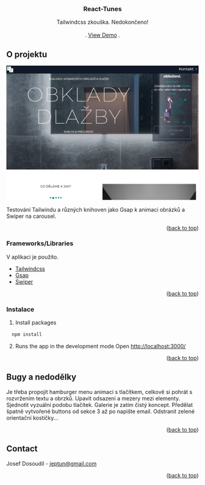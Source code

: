 <div id="top"></div>


<!-- PROJECT LOGO -->
<br />
<div align="center">
 
  <h3 align="center">React-Tunes</h3>

  <p align="center">
    Tailwindcss zkouška. Nedokončeno!
    <br />
    <br />
    .
    <a href="https://obkladyzlin.netlify.app/">View Demo</a>
    .
  </p>
</div>

<!-- ABOUT THE PROJECT -->
## O projektu

[![Product Name Screen Shot][product-screenshot]](https://obkladyzlin.netlify.app/)

Testování Tailwindu a různých knihoven jako Gsap k animaci obrázků a Swiper na carousel. 

<p align="right">(<a href="#top">back to top</a>)</p>



### Frameworks/Libraries

V aplikaci je použito.

* [Tailwindcss](https://tailwindcss.com/docs)
* [Gsap](https://greensock.com/gsap/)
* [Swiper](https://swiperjs.com//)

<p align="right">(<a href="#top">back to top</a>)</p>


<!-- GETTING STARTED -->

### Instalace

1. Install packages
```sh
  npm install 
  ```
2. Runs the app in the development mode Open [http://localhost:3000/](http://localhost:3000)


<p align="right">(<a href="#top">back to top</a>)</p>

## Bugy a nedodělky

Je třeba propojit hamburger menu animaci s tlačítkem, celkově si pohrát s rozvržením textu a obrzků. Upavit odsazení a mezery mezi elementy. Sjednotit vyzuální podobu tlačítek. Galerie je zatím čistý koncept. Předělat špatně vytvořené buttons od sekce 3 až po napište email. Odstranit zelené orientační kostičky...

<p align="right">(<a href="#top">back to top</a>)</p>

<!-- CONTACT -->
## Contact

Josef Dosoudil  - jeptun@gmail.com

<p align="right">(<a href="#top">back to top</a>)</p>





<!-- MARKDOWN LINKS & IMAGES -->

[product-screenshot]: images/img2.PNG
